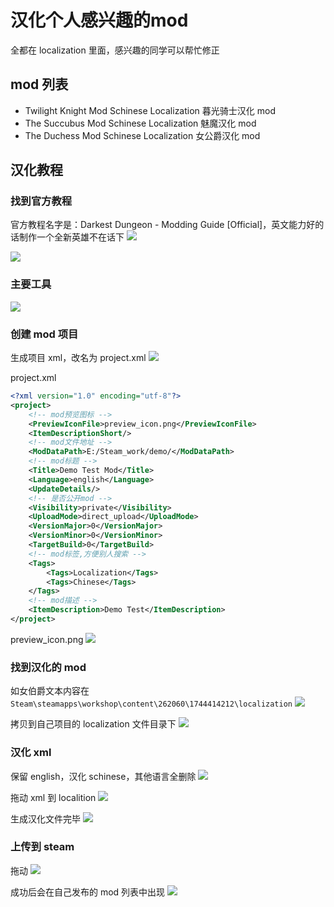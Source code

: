 # 汉化个人感兴趣的mod

全都在 localization 里面，感兴趣的同学可以帮忙修正

## mod 列表

- Twilight Knight Mod Schinese Localization 暮光骑士汉化 mod
- The Succubus Mod Schinese Localization 魅魔汉化 mod
- The Duchess Mod Schinese Localization 女公爵汉化 mod

## 汉化教程

### 找到官方教程

官方教程名字是：Darkest Dungeon - Modding Guide [Official]，英文能力好的话制作一个全新英雄不在话下
![](http://bhyblog.oss-cn-shenzhen.aliyuncs.com/hexo/Steam_p7XsAFvgie.png)

![](http://bhyblog.oss-cn-shenzhen.aliyuncs.com/hexo/Steam_cQ3ief8b2i.png)

### 主要工具

![](http://bhyblog.oss-cn-shenzhen.aliyuncs.com/hexo/KuXf5E4QgH.png)

### 创建 mod 项目

生成项目 xml，改名为 project.xml
![](http://bhyblog.oss-cn-shenzhen.aliyuncs.com/hexo/explorer_46OFNseG3w.png)

project.xml

```xml
<?xml version="1.0" encoding="utf-8"?>
<project>
	<!-- mod预览图标 -->
	<PreviewIconFile>preview_icon.png</PreviewIconFile>
	<ItemDescriptionShort/>
	<!-- mod文件地址 -->
	<ModDataPath>E:/Steam_work/demo/</ModDataPath>
	<!-- mod标题 -->
	<Title>Demo Test Mod</Title>
	<Language>english</Language>
	<UpdateDetails/>
	<!-- 是否公开mod -->
	<Visibility>private</Visibility>
	<UploadMode>direct_upload</UploadMode>
	<VersionMajor>0</VersionMajor>
	<VersionMinor>0</VersionMinor>
	<TargetBuild>0</TargetBuild>
	<!-- mod标签,方便别人搜索 -->
	<Tags>
		<Tags>Localization</Tags>
		<Tags>Chinese</Tags>
	</Tags>
	<!-- mod描述 -->
	<ItemDescription>Demo Test</ItemDescription>
</project>
```

preview_icon.png
![](http://bhyblog.oss-cn-shenzhen.aliyuncs.com/hexo/darkest_dungeon_preview_icon.png)

### 找到汉化的 mod

如女伯爵文本内容在`Steam\steamapps\workshop\content\262060\1744414212\localization`
![](http://bhyblog.oss-cn-shenzhen.aliyuncs.com/hexo/explorer_PAk40PCmSU.png)

拷贝到自己项目的 localization 文件目录下
![](http://bhyblog.oss-cn-shenzhen.aliyuncs.com/hexo/Code_qVhJS1dhy1.png)

### 汉化 xml

保留 english，汉化 schinese，其他语言全删除
![](http://bhyblog.oss-cn-shenzhen.aliyuncs.com/hexo/Code_tV4FVMWS0c.png)

拖动 xml 到 localition
![](http://bhyblog.oss-cn-shenzhen.aliyuncs.com/hexo/explorer_5r9Z4TTY68.png)

生成汉化文件完毕
![](http://bhyblog.oss-cn-shenzhen.aliyuncs.com/hexo/explorer_l7J6RHTGeZ.png)

### 上传到 steam

拖动
![](http://bhyblog.oss-cn-shenzhen.aliyuncs.com/hexo/explorer_t7A3BTNtdJ.png)

成功后会在自己发布的 mod 列表中出现
![](http://bhyblog.oss-cn-shenzhen.aliyuncs.com/hexo/Steam_f6oZHJvAf2.png)
